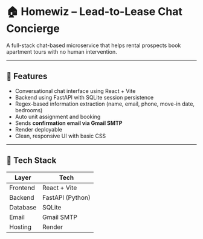 # 🏠 Homewiz – Lead-to-Lease Chat Concierge

A full-stack chat-based microservice that helps rental prospects book apartment tours with no human intervention.

---

## 🚀 Features

- Conversational chat interface using React + Vite
- Backend using FastAPI with SQLite session persistence
- Regex-based information extraction (name, email, phone, move-in date, bedrooms)
- Auto unit assignment and booking
- Sends **confirmation email via Gmail SMTP**
- Render deployable
- Clean, responsive UI with basic CSS

---

## 🧱 Tech Stack

| Layer      | Tech             |
|------------|------------------|
| Frontend   | React + Vite     |
| Backend    | FastAPI (Python) |
| Database   | SQLite           |
| Email      | Gmail SMTP       |
| Hosting    | Render           |

